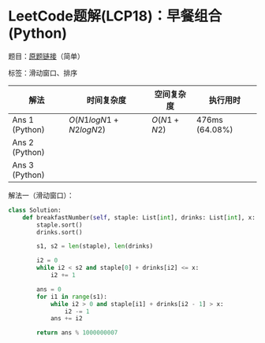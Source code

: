 # LeetCode题解(LCP18)：早餐组合(Python)

题目：[原题链接](https://leetcode-cn.com/problems/2vYnGI/)（简单）

标签：滑动窗口、排序

| 解法           | 时间复杂度           | 空间复杂度 | 执行用时       |
| -------------- | -------------------- | ---------- | -------------- |
| Ans 1 (Python) | $O(N1logN1+N2logN2)$ | $O(N1+N2)$ | 476ms (64.08%) |
| Ans 2 (Python) |                      |            |                |
| Ans 3 (Python) |                      |            |                |

解法一（滑动窗口）：

```python
class Solution:
    def breakfastNumber(self, staple: List[int], drinks: List[int], x: int) -> int:
        staple.sort()
        drinks.sort()

        s1, s2 = len(staple), len(drinks)

        i2 = 0
        while i2 < s2 and staple[0] + drinks[i2] <= x:
            i2 += 1

        ans = 0
        for i1 in range(s1):
            while i2 > 0 and staple[i1] + drinks[i2 - 1] > x:
                i2 -= 1
            ans += i2

        return ans % 1000000007
```